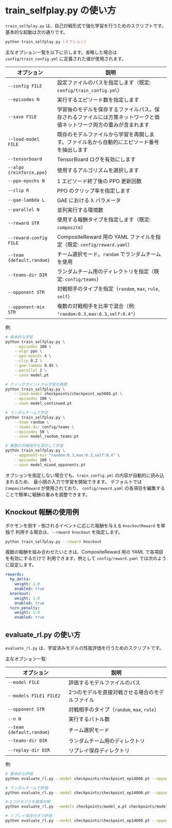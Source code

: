 # train_selfplay.py の使い方

`train_selfplay.py` は、自己対戦形式で強化学習を行うためのスクリプトです。基本的な起動は次の通りです。

```bash
python train_selfplay.py [オプション]
```

主なオプション一覧を以下に示します。省略した場合は `config/train_config.yml` に定義された値が使用されます。

| オプション | 説明 |
|------------|------|
| `--config FILE` | 設定ファイルのパスを指定します（既定: `config/train_config.yml`） |
| `--episodes N` | 実行するエピソード数を指定します |
| `--save FILE` | 学習後のモデルを保存するファイルパス。保存されるファイルには方策ネットワークと価値ネットワーク両方の重みが含まれます |
| `--load-model FILE` | 既存のモデルファイルから学習を再開します。ファイル名から自動的にエピソード番号を抽出します |
| `--tensorboard` | TensorBoard ログを有効にします |
| `--algo {reinforce,ppo}` | 使用するアルゴリズムを選択します |
| `--ppo-epochs N` | 1 エピソード終了後の PPO 更新回数 |
| `--clip R` | PPO のクリップ率を指定します |
| `--gae-lambda L` | GAE における λ パラメータ |
| `--parallel N` | 並列実行する環境数 |
| `--reward STR` | 使用する報酬タイプを指定します（既定: `composite`） |
| `--reward-config FILE` | CompositeReward 用の YAML ファイルを指定（既定: `config/reward.yaml`） |
| `--team {default,random}` | チーム選択モード。`random` でランダムチームを使用 |
| `--teams-dir DIR` | ランダムチーム用のディレクトリを指定（既定: `config/teams`） |
| `--opponent STR` | 対戦相手のタイプを指定（`random`, `max`, `rule`, `self`） |
| `--opponent-mix STR` | 複数の対戦相手を比率で混合（例: `"random:0.3,max:0.3,self:0.4"`） |

例:

```bash
# 基本的な学習
python train_selfplay.py \
    --episodes 100 \
    --algo ppo \
    --ppo-epochs 4 \
    --clip 0.2 \
    --gae-lambda 0.95 \
    --parallel 2 \
    --save model.pt

# チェックポイントから学習を再開
python train_selfplay.py \
    --load-model checkpoints/checkpoint_ep5000.pt \
    --episodes 100 \
    --save model_continued.pt

# ランダムチームで学習
python train_selfplay.py \
    --team random \
    --teams-dir config/teams \
    --episodes 50 \
    --save model_random_teams.pt

# 複数の対戦相手を混合して学習
python train_selfplay.py \
    --opponent-mix "random:0.3,max:0.3,self:0.4" \
    --episodes 100 \
    --save model_mixed_opponents.pt
```

オプションを指定しない場合でも、`train_config.yml` の内容が自動的に読み込まれるため、
最小限の入力で学習を開始できます。
デフォルトでは `CompositeReward` が使用されており、
`config/reward.yaml` の各項目を編集することで簡単に報酬の重みを調整できます。

## Knockout 報酬の使用例

ポケモンを倒す・倒されるイベントに応じた報酬を与える `KnockoutReward` を単独で
利用する場合は、`--reward knockout` を指定します。

```bash
python train_selfplay.py --reward knockout
```

複数の報酬を組み合わせたいときは、CompositeReward 用の YAML で各項目を有効にするだけで
利用できます。例として `config/reward.yaml` では次のように設定します。

```yaml
rewards:
  hp_delta:
    weight: 1.0
    enabled: true
  knockout:
    weight: 1.0
    enabled: true
  turn_penalty:
    weight: 1.0
    enabled: true
```

## evaluate_rl.py の使い方

`evaluate_rl.py` は、学習済みモデルの性能評価を行うためのスクリプトです。

主なオプション一覧:

| オプション | 説明 |
|------------|------|
| `--model FILE` | 評価するモデルファイルのパス |
| `--models FILE1 FILE2` | 2つのモデルを直接対戦させる場合のモデルファイル |
| `--opponent STR` | 対戦相手のタイプ（`random`, `max`, `rule`） |
| `--n N` | 実行するバトル数 |
| `--team {default,random}` | チーム選択モード |
| `--teams-dir DIR` | ランダムチーム用のディレクトリ |
| `--replay-dir DIR` | リプレイ保存ディレクトリ |

例:

```bash
# 基本的な評価
python evaluate_rl.py --model checkpoints/checkpoint_ep14000.pt --opponent random --n 10

# ランダムチームで評価
python evaluate_rl.py --model checkpoints/checkpoint_ep14000.pt --opponent rule --team random --n 5

# 2つのモデルを直接対戦
python evaluate_rl.py --models checkpoints/model_a.pt checkpoints/model_b.pt --n 10

# リプレイ保存付きで評価
python evaluate_rl.py --model checkpoints/checkpoint_ep14000.pt --opponent max --team random --replay-dir my_replays --n 3
```
